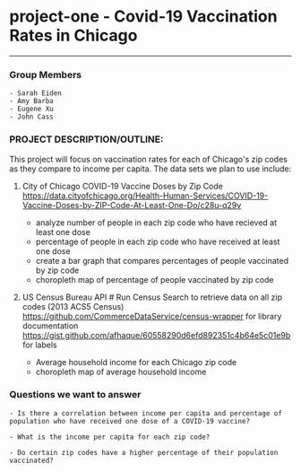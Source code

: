 # project-one - Covid-19 Vaccination Rates in Chicago
-----------------------------------------

### Group Members 
    - Sarah Eiden
    - Amy Barba
    - Eugene Xu 
    - John Cass

### PROJECT DESCRIPTION/OUTLINE:
This project will focus on vaccination rates for each of Chicago's zip codes as they compare to income per capita. 
The data sets we plan to use include:

1. City of Chicago COVID-19 Vaccine Doses by Zip Code https://data.cityofchicago.org/Health-Human-Services/COVID-19-Vaccine-Doses-by-ZIP-Code-At-Least-One-Do/c28u-q29v
    - analyze number of people in each zip code who have recieved at least one dose
    - percentage of people in each zip code who have received at least one dose
    - create a bar graph that compares percentages of people vaccinated by zip code
    - choropleth map of percentage of people vaccinated by zip code


2. US Census Bureau API # Run Census Search to retrieve data on all zip codes (2013 ACS5 Census)
https://github.com/CommerceDataService/census-wrapper for library documentation
https://gist.github.com/afhaque/60558290d6efd892351c4b64e5c01e9b for labels
    - Average household income for each Chicago zip code
    - choropleth map of average household income

### Questions we want to answer

    - Is there a correlation between income per capita and percentage of population who have received one dose of a COVID-19 vaccine?

    - What is the income per capita for each zip code?
    
    - Do certain zip codes have a higher percentage of their population vaccinated? 
    
    
    

